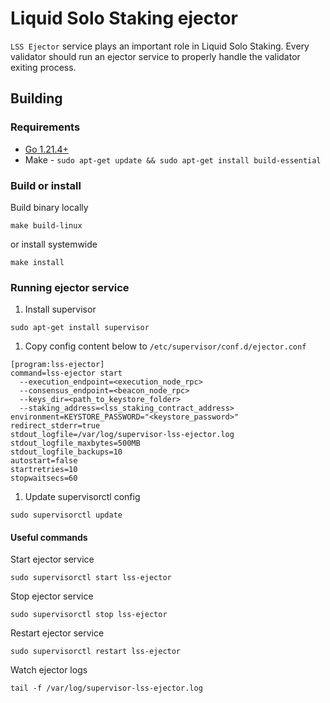 # Liquid Solo Staking ejector

`LSS Ejector` service plays an important role in Liquid Solo Staking. Every validator should run an ejector service to properly handle the validator exiting process.

## Building

### Requirements

- [Go 1.21.4+](https://go.dev/doc/install)
- Make - `sudo apt-get update && sudo apt-get install build-essential`

### Build or install

Build binary locally
```
make build-linux
```

or install systemwide
```
make install
```

### Running ejector service

1. Install supervisor
```
sudo apt-get install supervisor
```

1. Copy config content below to `/etc/supervisor/conf.d/ejector.conf`

```
[program:lss-ejector]
command=lss-ejector start
  --execution_endpoint=<execution_node_rpc>
  --consensus_endpoint=<beacon_node_rpc>
  --keys_dir=<path_to_keystore_folder>
  --staking_address=<lss_staking_contract_address>
environment=KEYSTORE_PASSWORD="<keystore_password>"
redirect_stderr=true
stdout_logfile=/var/log/supervisor-lss-ejector.log
stdout_logfile_maxbytes=500MB
stdout_logfile_backups=10
autostart=false
startretries=10
stopwaitsecs=60
```

1. Update supervisorctl config

```
sudo supervisorctl update
```

#### Useful commands

Start ejector service
```
sudo supervisorctl start lss-ejector
```

Stop ejector service
```
sudo supervisorctl stop lss-ejector
```

Restart ejector service
```
sudo supervisorctl restart lss-ejector
```

Watch ejector logs
```
tail -f /var/log/supervisor-lss-ejector.log
```

